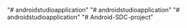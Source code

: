 "# androidstudioapplication" 
"# androidstudioapplication" 
"# androidstudioapplication" 
"# Android-SDC-project" 
